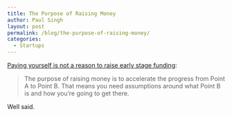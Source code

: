 ```yaml
---
title: The Purpose of Raising Money
author: Paul Singh
layout: post
permalink: /blog/the-purpose-of-raising-money/
categories:
  - Startups
---
```

<a href="http://http://www.instigatorblog.com/paying-yourself-is-not-a-reason-to-raise-early-stage-funding/2010/09/22/" target="_blank">Paying yourself is not a reason to raise early stage funding</a>:

> The purpose of raising money is to accelerate the progress from Point A to Point B. That means you need assumptions around what Point B is and how you’re going to get there.

Well said.